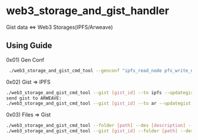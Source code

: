 # web3_storage_and_gist_handler
Gist data &lt;=> Web3 Storages(IPFS/Arweave)

## Using Guide

0x01) Gen Conf

```bash
 ./web3_storage_and_gist_cmd_tool --genconf "ipfs_read_node pfs_write_node ipfs_project_id ipfs_api_key_secret github_token"
```

0x02) Gist => IPFS

```bash
./web3_storage_and_gist_cmd_tool --gist [gist_id] --to ipfs --updategist
send gist to ARWEAVE:
./web3_storage_and_gist_cmd_tool --gist [gist_id] --to ar --updategist
```

0x03) Files => Gist

```bash
./web3_storage_and_gist_cmd_tool --folder [path] --des [description] --public
./web3_storage_and_gist_cmd_tool --gist [gist_id] --folder [path] --des [description] --public
```
